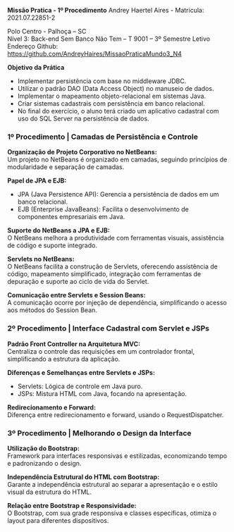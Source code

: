 **Missão Pratica - 1º Procedimento**
Andrey Haertel Aires - Matricula: 2021.07.22851-2

Polo Centro - Palhoça – SC  
Nível 3: Back-end Sem Banco Não Tem – T 9001 – 3º Semestre Letivo  
Endereço Github: https://github.com/AndreyHaires/MissaoPraticaMundo3_N4

**Objetivo da Prática**
- Implementar persistência com base no middleware JDBC.
- Utilizar o padrão DAO (Data Access Object) no manuseio de dados.
- Implementar o mapeamento objeto-relacional em sistemas Java.
- Criar sistemas cadastrais com persistência em banco relacional.
- No final do exercício, o aluno terá criado um aplicativo cadastral com uso do SQL Server na persistência de dados.

### 1º Procedimento | Camadas de Persistência e Controle

**Organização de Projeto Corporativo no NetBeans:**  
Um projeto no NetBeans é organizado em camadas, seguindo princípios de modularidade e separação de camadas.

**Papel de JPA e EJB:**  
- JPA (Java Persistence API): Gerencia a persistência de dados em um banco relacional.
- EJB (Enterprise JavaBeans): Facilita o desenvolvimento de componentes empresariais em Java.

**Suporte do NetBeans a JPA e EJB:**  
O NetBeans melhora a produtividade com ferramentas visuais, assistência de código e suporte integrado.

**Servlets no NetBeans:**  
O NetBeans facilita a construção de Servlets, oferecendo assistência de código, mapeamento simplificado, integração com ferramentas de depuração e suporte ao ciclo de vida do Servlet.

**Comunicação entre Servlets e Session Beans:**  
A comunicação ocorre por injeção de dependência, simplificando o acesso aos métodos do Session Bean.

### 2º Procedimento | Interface Cadastral com Servlet e JSPs

**Padrão Front Controller na Arquitetura MVC:**  
Centraliza o controle das requisições em um controlador frontal, simplificando a estrutura da aplicação.

**Diferenças e Semelhanças entre Servlets e JSPs:**  
- Servlets: Lógica de controle em Java puro.
- JSPs: Mistura HTML com Java, focando na apresentação.

**Redirecionamento e Forward:**  
Diferença entre redirecionamento e forward, usando o RequestDispatcher.

### 3º Procedimento | Melhorando o Design da Interface

**Utilização do Bootstrap:**  
Framework para interfaces responsivas e estilizadas, economizando tempo e padronizando o design.

**Independência Estrutural do HTML com Bootstrap:**  
Garante a independência estrutural ao separar a apresentação e o estilo visual da estrutura do HTML.

**Relação entre Bootstrap e Responsividade:**  
O Bootstrap, com sua grade responsiva e classes específicas, otimiza o layout para diferentes dispositivos.

